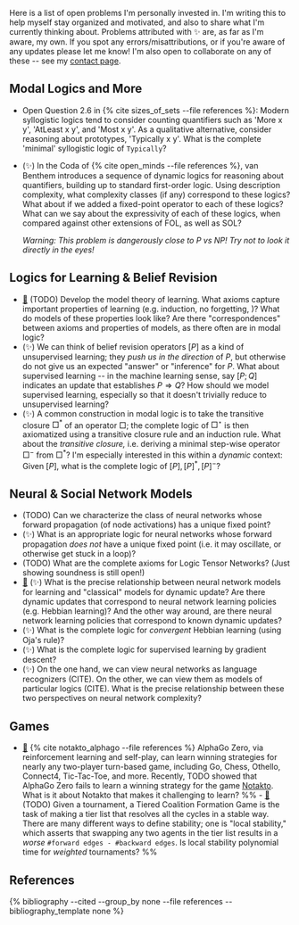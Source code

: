 Here is a list of open problems I'm personally invested in. I'm writing this to help myself stay organized and motivated, and also to share what I'm currently thinking about. Problems attributed with ✨ are, as far as I'm aware, my own. If you spot any errors/misattributions, or if you're aware of any updates please let me know!  I'm also open to collaborate on any of these -- see my [contact page](/contact/).
## Modal Logics and More
- Open Question 2.6 in {% cite sizes_of_sets --file references %}: Modern syllogistic logics tend to consider counting quantifiers such as 'More x y', 'AtLeast x y', and 'Most x y'.  As a qualitative alternative, consider reasoning about prototypes, 'Typically x y'.  What is the complete 'minimal' syllogistic logic of `Typically`?
- (✨) In the Coda of {% cite open_minds --file references %}, van Benthem introduces a sequence of dynamic logics for reasoning about quantifiers, building up to standard first-order logic.  Using description complexity, what complexity classes (if any) correspond to these logics?  What about if we added a fixed-point operator to each of these logics?  What can we say about the expressivity of each of these logics, when compared against other extensions of FOL, as well as SOL?
  
  *Warning: This problem is dangerously close to P vs NP!  Try not to look it directly in the eyes!*

## Logics for Learning & Belief Revision
- [📝](/model_theory_of_learning/) (TODO) Develop the model theory of learning.  What axioms capture important properties of learning (e.g. induction, no forgetting, )?  What do models of these properties look like?  Are there "correspondences" between axioms and properties of models, as there often are in modal logic?
- (✨) We can think of belief revision operators $[P]$ as a kind of unsupervised learning; they *push us in the direction* of $P$, but otherwise do not give us an expected "answer" or "inference" for $P$.  What about supervised learning -- in the machine learning sense, say $[P; Q]$ indicates an update that establishes $P \Rightarrow Q$?  How should we model supervised learning, especially so that it doesn't trivially reduce to unsupervised learning?
- (✨) A common construction in modal logic is to take the transitive closure $\Box^\ast$ of an operator $\Box$; the complete logic of $\Box^\star$ is then axiomatized using a transitive closure rule and an induction rule.  What about the *transitive closure,* i.e. deriving a minimal step-wise operator $\Box^-$ from $\Box^\ast$?  I'm especially interested in this within a *dynamic* context:  Given $[P]$, what is the complete logic of $[P], [P]^\ast, [P]^-$?

## Neural & Social Network Models
- (TODO) Can we characterize the class of neural networks whose forward propagation (of node activations) has a unique fixed point?
- (✨) What is an appropriate logic for neural networks whose forward propagation *does not* have a unique fixed point (i.e. it may oscillate, or otherwise get stuck in a loop)?
- (TODO) What are the complete axioms for Logic Tensor Networks?  (Just showing soundness is still open!)
- [📝](/nn_learning_and_belief_revision/) (✨) What is the precise relationship between neural network models for learning and "classical" models for dynamic update?  Are there dynamic updates that correspond to neural network learning policies (e.g. Hebbian learning)?  And the other way around, are there neural network learning policies that correspond to known dynamic updates?
- (✨) What is the complete logic for *convergent* Hebbian learning (using Oja's rule)?
- (✨) What is the complete logic for supervised learning by gradient descent?
- (✨) On the one hand, we can view neural networks as language recognizers (CITE).  On the other, we can view them as models of particular logics (CITE).  What is the precise relationship between these two perspectives on neural network complexity?

## Games
- [📝](/alphago_misere/) {% cite notakto_alphago --file references %} AlphaGo Zero, via reinforcement learning and self-play, can learn winning strategies for nearly any two-player turn-based game, including Go, Chess, Othello, Connect4, Tic-Tac-Toe, and more.  Recently, TODO showed that AlphaGo Zero fails to learn a winning strategy for the game [Notakto](https://en.wikipedia.org/wiki/Notakto).  What is it about Notakto that makes it challenging to learn?
%% - [📝](/notes_on_tcfgs/) (TODO) Given a tournament, a Tiered Coalition Formation Game is the task of making a tier list that resolves all the cycles in a stable way.  There are many different ways to define stability; one is "local stability," which asserts that swapping any two agents in the tier list results in a *worse* `#forward edges - #backward edges`.  Is local stability polynomial time for *weighted* tournaments? %%

## References
{% bibliography --cited --group_by none --file references --bibliography_template none %}